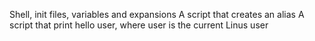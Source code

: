 Shell, init files, variables and expansions
A script that creates an alias
A script that print hello user, where user is the current Linus user
